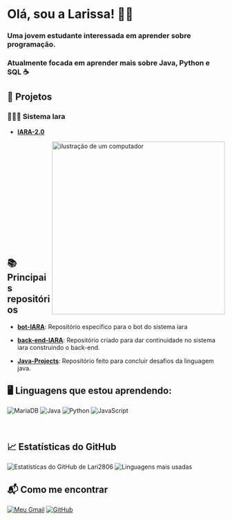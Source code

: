 <h1>Olá, sou a Larissa! 👩‍💻</h1> 
<h3>Uma jovem estudante interessada em aprender sobre programação.</h3>

<h3>Atualmente focada em aprender mais sobre Java, Python e SQL ☕ </h3>

<H2> 🚀 Projetos</H2>


<h3>🧜🏾‍♀️ Sistema Iara</h3>

- **[IARA-2.0](https://github.com/lari2806/IARA-2.0)**

<img src="https://raw.githubusercontent.com/MicaelliMedeiros/micaellimedeiros/master/image/computer-illustration.png" alt="ilustração de um computador" min-width="400px" max-width="100px" width="400px" align="right"><br><br><br><br><br><br><br><br><br><br><br><br><br><br>


<H2> 📚 Principais repositórios</H2>

- **[bot-IARA](https://github.com/lari2806/bot-IARA)**: Repositório especifico para o bot do sistema iara

- **[back-end-IARA](https://github.com/lari2806/back-end-IARA)**: Repositório criado para dar continuidade no sistema iara construindo o back-end.

- **[Java-Projects](https://github.com/lari2806/Java-Projects)**: Repositório feito para concluir desafios da linguagem java.

<h2>🖥 Linguagens que estou aprendendo:</h2>

![MariaDB](https://img.shields.io/badge/MariaDB-01529E?style=for-the-badge&logo=mariadb&logoColor=white)
![Java](https://img.shields.io/badge/java-%23ED8B00.svg?style=for-the-badge&logo=openjdk&logoColor=white)
![Python](https://img.shields.io/badge/python-3670A0?style=for-the-badge&logo=python&logoColor=ffdd54)
![JavaScript](https://img.shields.io/badge/JavaScript-F7DF1E?style=for-the-badge&logo=javascript&logoColor=black)

<br>
<h2>📈 Estatísticas do GitHub</h2>

![Estatísticas do GitHub de Lari2806](https://github-readme-stats.vercel.app/api?username=lari2806&show_icons=true&theme=dark) ![Linguagens mais usadas](https://github-readme-stats.vercel.app/api/top-langs/?username=lari2806&layout=compact&theme=dark) 

<h2>📬 Como me encontrar</h2>

[![Meu Gmail](https://img.shields.io/badge/Gmail-333333?style=for-the-badge&logo=gmail&logoColor=red)](mailto:larissa.rfs28@gmail.com)
[![GitHub](https://img.shields.io/badge/GitHub-100000?style=for-the-badge&logo=github&logoColor=white)](https://github.com/lari2806)

